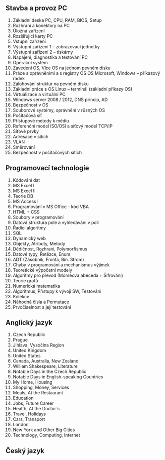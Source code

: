 ## Stavba a provoz PC
1. Základní deska PC, CPU, RAM, BIOS, Setup
2. Rozhraní a konektory na PC
3. Úložná zařízení
4. Rozšiřující karty PC
5. Vstupní zařízení
6. Výstupní zařízení 1 – zobrazovací jednotky
7. Výstupní zařízení 2 – tiskárny
8. Napájení, diagnostika a testování PC
9. Operační systém
10. Zavedení OS, Více OS na jednom pevném disku
11. Práce s oprávněními a s registry OS OS Microsoft, Windows – příkazový řádek
12. Zálohování struktur na pevném disku
13. Základní práce s OS Linux – terminál (základní příkazy OS)
14. Virtualizace a virtuální PC
15. Windows server 2008 / 2012, DNS princip, AD
16. Bezpečnost v OS
17. Souborové systémy, oprávnění v různých OS
18. Počítačová síť
19. Přístupové metody k médiu
20. Referenční model ISO/OSI a síťový model TCP/IP
21. Síťové prvky
22. Adresace v sítích
23. VLAN
24. Směrování
25. Bezpečnost v počítačových sítích
## Programovací technologie

1. Kódování dat
2. MS Excel I
3. MS Excel II
4. Teorie DB
5. MS Access I
6. Programování v MS Office - kód VBA
7. HTML + CSS
8. Soubory v programování
9. Datová struktura pole a vyhledávání v poli
10. Řadící algoritmy
11. SQL
12. Dynamický web
13. Objekty, Atributy, Metody
14. Dědičnost, Rozhraní, Polymorfismus
15. Datové typy, Řetězce, Enum
16. ADT (Zásobník, Fronta, Bin. Strom)
17. Chyby v programování a mechanismus výjimek
18. Teoretické výpočetní modely
19. Algoritmy pro převod (Morseova abeceda + Šifrování)
20. Teorie grafů
21. Numerická matematika
22. Algoritmus, Přístupy k vývoji SW, Testování
23. Kolekce
24. Náhodná čísla a Permutace
25. Prvočíselnost a její testování
## Anglický jazyk
1. Czech Republic
2. Prague
3. Jihlava, Vysočina Region
4. United Kingdom
5. United States
6. Canada, Australia, New Zealand
7. William Shakespeare, Literature
8. Notable Days in the Czech Republic
9. Notable Days in English-speaking Countries
10. My Home, Housing
11. Shopping, Money, Services
12. Meals, At the Restaurant
13. Education
14. Jobs, Future Career
15. Health, At the Doctor´s
16. Travel, Holidays
17. Cars, Transport
18. London
19. New York and Other Big Cities
20. Technology, Computing, Internet
## Český jazyk